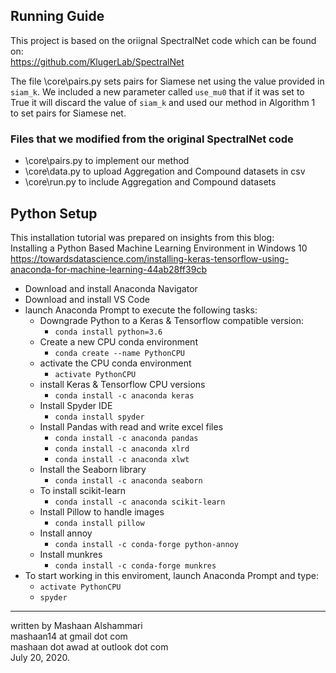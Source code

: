 ## Running Guide
This project is based on the oriignal SpectralNet code which can be found on:<br/>
https://github.com/KlugerLab/SpectralNet

The file \core\pairs.py sets pairs for Siamese net using the value provided in `siam_k`. We included a new parameter called `use_mu0` that if it was set to True it will discard the value of `siam_k` and used our method in Algorithm 1 to set pairs for Siamese net.

### Files that we modified from the original SpectralNet code
- \core\pairs.py
	to implement our method
- \core\data.py
	to upload Aggregation and Compound datasets in csv
- \core\run.py
	to include Aggregation and Compound datasets
## Python Setup
This installation tutorial was prepared on insights from this blog:<br/>
Installing a Python Based Machine Learning Environment in Windows 10<br/>
https://towardsdatascience.com/installing-keras-tensorflow-using-anaconda-for-machine-learning-44ab28ff39cb

- Download and install Anaconda Navigator
- Download and install VS Code
- launch Anaconda Prompt to execute the following tasks:
	- Downgrade Python to a Keras & Tensorflow compatible version:
		- `conda install python=3.6`
	- Create a new CPU conda environment
		- `conda create --name PythonCPU`
	- activate the CPU conda environment
		- `activate PythonCPU`
	- install Keras & Tensorflow CPU versions
		- `conda install -c anaconda keras`
	- Install Spyder IDE
		- `conda install spyder`
	- Install Pandas with read and write excel files
		- `conda install -c anaconda pandas`
		- `conda install -c anaconda xlrd`
		- `conda install -c anaconda xlwt`
	- Install the Seaborn library
		- `conda install -c anaconda seaborn`		
	- To install scikit-learn
		- `conda install -c anaconda scikit-learn`	
	- Install Pillow to handle images
		- `conda install pillow`
	- Install annoy
		- `conda install -c conda-forge python-annoy`
	- Install munkres
		- `conda install -c conda-forge munkres`
- To start working in this enviroment, launch Anaconda Prompt and type:
	- `activate PythonCPU`
	- `spyder`
---
written by Mashaan Alshammari<br/>
mashaan14 at gmail dot com<br/>
mashaan dot awad at outlook dot com<br/>
July 20, 2020.
